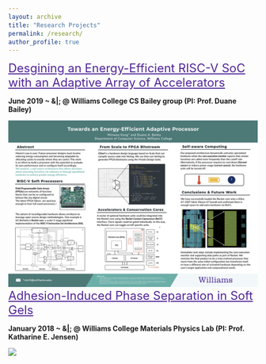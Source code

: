 ```yaml
---
layout: archive
title: "Research Projects"
permalink: /research/
author_profile: true
---
```


<a href="/files/Kang_ThesisProposal_Final.pdf" style="color: #512698; font-size:24px">
Desgining an Energy-Efficient RISC-V SoC with an Adaptive Array of Accelerators</a>

**June 2019 ~ &|; @ Williams College CS Bailey group (PI: Prof. Duane Bailey)**

<img src='/images/Kang_Summer2019_poster.png' width='800' >

<a href="/files/AIPS_Draft.pdf" style="color: #512698; font-size:24px">
Adhesion-Induced Phase Separation in Soft Gels</a>

**January 2018 ~ &|; @ Williams College Materials Physics Lab (PI: Prof. Katharine E. Jensen)**

<img src='/images/Kang_Poster_SoftDays@Amherst.jpg' width='600'>
